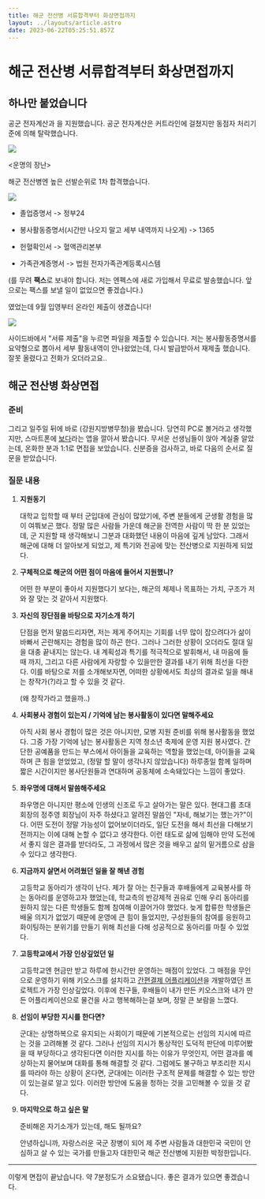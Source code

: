 ```yaml
---
title: 해군 전산병 서류합격부터 화상면접까지
layout: ../layouts/article.astro
date: 2023-06-22T05:25:51.857Z
---
```


# 해군 전산병 서류합격부터 화상면접까지

## 하나만 붙었습니다

공군 전자계산과 [](해군) [](전산병)을 지원했습니다. 공군 전자계산은 커트라인에 걸쳤지만 동점자 처리기준에 의해 탈락했습니다.

![](../images/b3556bac-86ed-4629-bc12-333cead12346.png)

<운명의 장난>

해군 전산병엔 높은 선발순위로 1차 합격했습니다.

![](../images/fa517f9a-9686-438f-ad50-15f3d045522b.png)

- 졸업증명서 -> 정부24

- 봉사활동증명서(시간만 나오지 말고 세부 내역까지 나오게) -> 1365

- 헌혈확인서 -> 혈액관리본부

- 가족관계증명서 -> 법원 전자가족관계등록시스템

(를 무려 **팩스**로 보내야 합니다. 저는 엔펙스에 새로 가입해서 무료로 발송했습니다. 앞으로는 팩스를 보낼 일이 없었으면 좋겠습니다.)

였었는데 9월 입영부터 온라인 제출이 생겼습니다!

![](../images/9cb91eb3-5191-44b9-b9df-4084a00c4f17.png)

사이드바에서 "서류 제출"을 누르면 파일을 제출할 수 있습니다. 저는 봉사활동증명서를 요약형으로 뽑아서 세부 활동내역이 안나왔었는데, 다시 발급받아서 재제출 했습니다. 잘못 올렸다고 전화가 오더라고요..

## 해군 전산병 화상면접

### 준비

그리고 일주일 뒤에 바로 [](면접)(강원지방병무청)을 봤습니다. 당연히 PC로 볼거라고 생각했지만, 스마트폰에 [보다](https://play.google.com/store/apps/details?id=zone.cloudboda)라는 앱을 깔아서 봤습니다. 무서운 선생님들이 앉아 계실줄 알았는데, 온화한 분과 1:1로 면접을 보았습니다. 신분증을 검사하고, 바로 다음의 순서로 질문을 받았습니다.

### 질문 내용

1. **지원동기**

   대학교 입학할 때 부터 군입대에 관심이 많았기에, 주변 분들에게 군생활 경험을 많이 여쭤보곤 했다. 정말 많은 사람들 가운데 해군을 전역한 사람이 딱 한 분 있었는데, 군 지원할 때 생각해보니 그분과 대화했던 내용이 마음에 깊게 남았다. 그래서 해군에 대해 더 알아보게 되었고, 제 특기와 전공에 맞는 전산병으로 지원하게 되었다.

2. **구체적으로 해군의 어떤 점이 마음에 들어서 지원했니?**

   어떤 한 부분이 좋아서 지원했다기 보다는, 해군의 체제나 목표하는 가치, 구조가 저와 잘 맞는 것 같아서 지원했다.

3. **자신의 장단점을 바탕으로 자기소개 하기**

   단점을 먼저 말씀드리자면, 저는 제게 주어지는 기회를 너무 많이 잡으려다가 삶이 바빠서 곤란해지는 경험을 많이 하곤 한다. 그러나 그러한 상황이 오더라도 절대 일을 대충 끝내지는 않는다. 내 계획성과 특기를 적극적으로 발휘해서, 내 마음에 들 때 까지, 그리고 다른 사람에게 자랑할 수 있을만한 결과를 내기 위해 최선을 다한다. 이를 바탕으로 저를 소개해보자면, 어떠한 상황에서도 최상의 결과로 일을 해내는 창작가(?)라고 할 수 있을 것 같다.

   (왜 창작가라고 했을까..)

4. **사회봉사 경험이 있는지 / 기억에 남는 봉사활동이 있다면 말해주세요**

   아직 사회 봉사 경험이 많은 것은 아니지만, 모병 지원 준비를 위해 봉사활동을 했었다. 그중 가장 기억에 남는 봉사활동은 지역 청소년 축제에 운영 지원 봉사였다. 간단한 공예품을 만드는 부스에서 아이들을 교육하는 역할을 했었는데, 아이들을 교육하며 큰 힘을 얻었었고, (정말 할 말이 생각나지 않았습니다) 하루종일 함께 일하며 짧은 시간이지만 봉사단원들과 연대하며 공동체에 소속돼있다는 느낌이 좋았다.

5. **좌우명에 대해서 말씀해주세요**

   좌우명은 아니지만 평소에 인생의 신조로 두고 살아가는 말은 있다. 현대그룹 초대 회장의 정주영 회장님이 자주 하셨다고 알려진 말씀인 "자네, 해보기는 했는가?"이다. 어떤 도전이 정말 가능성이 없어보이더라도, 일단 도전을 해서 최선을 다해보기 전까지는 이에 대해 논할 수 없다고 생각한다. 이런 태도로 삶에 임해야 만약 도전에서 좋지 않은 결과를 받더라도, 그 과정에서 많은 것을 배우고 삶의 밑거름으로 삼을 수 있다고 생각한다.

6. **지금까지 살면서 어려웠던 일을 잘 해낸 경험**

   고등학교 동아리가 생각이 난다. 제가 잘 아는 친구들과 후배들에게 교육봉사를 하는 동아리를 운영하고자 했었는데, 학교측의 반강제적 권유로 인해 우리 동아리를 원하지 않는 다른 학생들도 함께 참여해 이끌어가야 했었다. 늦게 합류한 학생들은 배울 의지가 없었기 때문에 운영에 큰 힘이 들었지만, 구성원들의 참여를 응원하고 화이팅하는 분위기를 만들기 위해 최선을 다해 성공적으로 동아리를 마칠 수 있었다.

7. **고등학교에서 가장 인상깊었던 일**

   고등학교엔 현금만 받고 하루에 한시간만 운영하는 매점이 있었다. 그 매점을 무인으로 운영하기 위해 키오스크를 설치하고 [간편결제 어플리케이션](디미페이)을 개발하였던 프로젝트가 가장 인상깊었다. 이후에 친구들, 후배들이 내가 만든 키오스크와 내가 만든 어플리케이션으로 물건을 사고 행복해하는걸 보며, 정말 큰 보람을 느꼈다.

8. **선임이 부당한 지시를 한다면?**

   군대는 상명하복으로 유지되는 사회이기 때문에 기본적으로는 선임의 지시에 따르는 것을 고려해볼 것 같다. 그러나 선임의 지시가 통상적인 도덕적 판단에 미루어봤을 때 부당하다고 생각된다면 이러한 지시를 하는 이유가 무엇인지, 어떤 결과를 예상하는지 물어보며 대화를 통해 해결할 것 같다. 그럼에도 불구하고 부조리한 지시를 따라야 하는 상황이 온다면, 군대에는 이러한 구조적 문제를 해결할 수 있는 방안이 있는걸로 알고 있다. 이러한 방안에 도움을 청하는 것을 고민해볼 수 있을 것 같다.

9. **마지막으로 하고 싶은 말**

   준비해온 자기소개가 있는데, 해도 될까요?

   안녕하십니까, 자랑스러운 국군 장병이 되어 제 주변 사람들과 대한민국 국민이 안심하고 살 수 있는 국가를 만들고자 대한민국 해군 전산병에 지원한 박정한입니다.

---

이렇게 면접이 끝났습니다. 약 7분정도가 소요됐습니다. 좋은 결과가 있으면 좋겠습니다.
